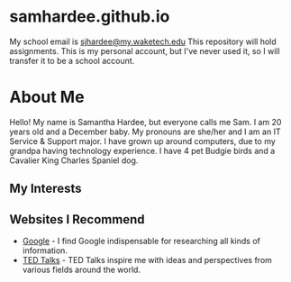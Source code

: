 # samhardee.github.io

My school email is sjhardee@my.waketech.edu
This repository will hold assignments.
This is my personal account, but I've never used it, so I will transfer it to be a school account.

# About Me
Hello! My name is Samantha Hardee, but everyone calls me Sam. I am 20 years old and a December baby. My pronouns are she/her and I am an IT Service & Support major. I have grown up around computers, due to my grandpa having technology experience. I have 4 pet Budgie birds and a Cavalier King Charles Spaniel dog.

## My Interests

## Websites I Recommend
- [Google](https://www.google.com) - I find Google indispensable
for researching all kinds of information.
- [TED Talks](https://www.ted.com) - TED Talks inspire me with
ideas and perspectives from various fields around the world.


